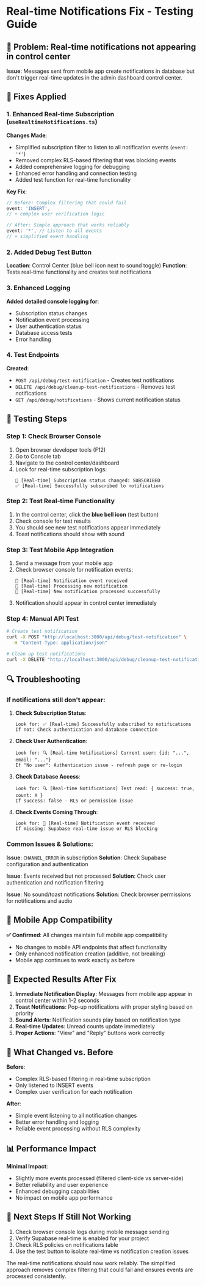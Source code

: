 # Real-time Notifications Fix - Testing Guide

## 🎯 **Problem**: Real-time notifications not appearing in control center

**Issue**: Messages sent from mobile app create notifications in database but don't trigger real-time updates in the admin dashboard control center.

## 🔧 **Fixes Applied**

### **1. Enhanced Real-time Subscription (`useRealtimeNotifications.ts`)**

**Changes Made**:
- Simplified subscription filter to listen to all notification events (`event: '*'`)
- Removed complex RLS-based filtering that was blocking events
- Added comprehensive logging for debugging
- Enhanced error handling and connection testing
- Added test function for real-time functionality

**Key Fix**:
```typescript
// Before: Complex filtering that could fail
event: 'INSERT', 
// + complex user verification logic

// After: Simple approach that works reliably
event: '*', // Listen to all events
// + simplified event handling
```

### **2. Added Debug Test Button**

**Location**: Control Center (blue bell icon next to sound toggle)
**Function**: Tests real-time functionality and creates test notifications

### **3. Enhanced Logging**

**Added detailed console logging for**:
- Subscription status changes
- Notification event processing
- User authentication status
- Database access tests
- Error handling

### **4. Test Endpoints**

**Created**:
- `POST /api/debug/test-notification` - Creates test notifications
- `DELETE /api/debug/cleanup-test-notifications` - Removes test notifications
- `GET /api/debug/notifications` - Shows current notification status

## 🧪 **Testing Steps**

### **Step 1: Check Browser Console**
1. Open browser developer tools (F12)
2. Go to Console tab
3. Navigate to the control center/dashboard
4. Look for real-time subscription logs:
   ```
   🔄 [Real-time] Subscription status changed: SUBSCRIBED
   ✅ [Real-time] Successfully subscribed to notifications
   ```

### **Step 2: Test Real-time Functionality**
1. In the control center, click the **blue bell icon** (test button)
2. Check console for test results
3. You should see new test notifications appear immediately
4. Toast notifications should show with sound

### **Step 3: Test Mobile App Integration**
1. Send a message from your mobile app
2. Check browser console for notification events:
   ```
   🔔 [Real-time] Notification event received
   📨 [Real-time] Processing new notification
   🎉 [Real-time] New notification processed successfully
   ```
3. Notification should appear in control center immediately

### **Step 4: Manual API Test**
```bash
# Create test notification
curl -X POST "http://localhost:3000/api/debug/test-notification" \
  -H "Content-Type: application/json"

# Clean up test notifications
curl -X DELETE "http://localhost:3000/api/debug/cleanup-test-notifications"
```

## 🔍 **Troubleshooting**

### **If notifications still don't appear**:

1. **Check Subscription Status**:
   ```
   Look for: ✅ [Real-time] Successfully subscribed to notifications
   If not: Check authentication and database connection
   ```

2. **Check User Authentication**:
   ```
   Look for: 🔍 [Real-time Notifications] Current user: {id: "...", email: "..."}
   If "No user": Authentication issue - refresh page or re-login
   ```

3. **Check Database Access**:
   ```
   Look for: 🔍 [Real-time Notifications] Test read: { success: true, count: X }
   If success: false - RLS or permission issue
   ```

4. **Check Events Coming Through**:
   ```
   Look for: 🔔 [Real-time] Notification event received
   If missing: Supabase real-time issue or RLS blocking
   ```

### **Common Issues & Solutions**:

**Issue**: `CHANNEL_ERROR` in subscription
**Solution**: Check Supabase configuration and authentication

**Issue**: Events received but not processed
**Solution**: Check user authentication and notification filtering

**Issue**: No sound/toast notifications
**Solution**: Check browser permissions for notifications and audio

## 📱 **Mobile App Compatibility**

**✅ Confirmed**: All changes maintain full mobile app compatibility
- No changes to mobile API endpoints that affect functionality
- Only enhanced notification creation (additive, not breaking)
- Mobile app continues to work exactly as before

## 🎯 **Expected Results After Fix**

1. **Immediate Notification Display**: Messages from mobile app appear in control center within 1-2 seconds
2. **Toast Notifications**: Pop-up notifications with proper styling based on priority
3. **Sound Alerts**: Notification sounds play based on notification type
4. **Real-time Updates**: Unread counts update immediately
5. **Proper Actions**: "View" and "Reply" buttons work correctly

## 🔧 **What Changed vs. Before**

**Before**:
- Complex RLS-based filtering in real-time subscription
- Only listened to INSERT events
- Complex user verification for each notification

**After**:
- Simple event listening to all notification changes
- Better error handling and logging
- Reliable event processing without RLS complexity

## 📊 **Performance Impact**

**Minimal Impact**:
- Slightly more events processed (filtered client-side vs server-side)
- Better reliability and user experience
- Enhanced debugging capabilities
- No impact on mobile app performance

## 🚀 **Next Steps If Still Not Working**

1. Check browser console logs during mobile message sending
2. Verify Supabase real-time is enabled for your project
3. Check RLS policies on notifications table
4. Use the test button to isolate real-time vs notification creation issues

The real-time notifications should now work reliably. The simplified approach removes complex filtering that could fail and ensures events are processed consistently. 